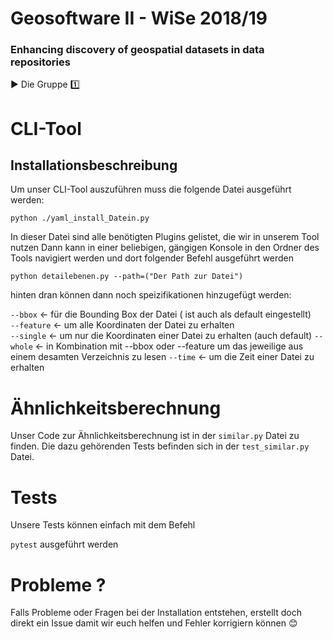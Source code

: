 # Geosoftware II - WiSe 2018/19
### Enhancing discovery of geospatial datasets in data repositories

:arrow_forward: Die Gruppe :one:

# CLI-Tool
## Installationsbeschreibung

Um unser CLI-Tool auszuführen muss die folgende Datei ausgeführt werden:
   
`python ./yaml_install_Datein.py`
   
In dieser Datei sind alle benötigten Plugins gelistet, die wir in unserem Tool nutzen
Dann kann in einer beliebigen, gängigen Konsole in den Ordner des Tools navigiert werden und
dort folgender Befehl ausgeführt werden 

`python detailebenen.py --path=("Der Path zur Datei")`

hinten dran können dann noch speizifikationen hinzugefügt werden:

`--bbox` &larr; für die Bounding Box der Datei ( ist auch als default eingestellt)   
`--feature` &larr; um alle Koordinaten der Datei zu erhalten   
`--single` &larr; um nur die Koordinaten einer Datei zu erhalten (auch default)
`--whole` &larr; in Kombination mit --bbox oder --feature um das jeweilige aus einem desamten Verzeichnis zu lesen
`--time` &larr; um die Zeit einer Datei zu erhalten

# Ähnlichkeitsberechnung

Unser Code zur Ähnlichkeitsberechnung ist in der `similar.py` Datei zu finden.
Die dazu gehörenden Tests befinden sich in der `test_similar.py` Datei.

# Tests

Unsere Tests können einfach mit dem Befehl

`pytest` ausgeführt werden

# Probleme ?
Falls Probleme oder Fragen bei der Installation entstehen, erstellt doch direkt ein Issue damit wir euch helfen und Fehler korrigiern können :blush: